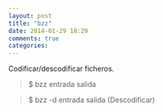 ```yaml
---
layout: post
title: "bzz"
date: 2014-01-29 18:29
comments: true
categories: 
---
```

Codificar/descodificar ficheros.

>$ bzz entrada salida 

>$ bzz -d entrada salida (Descodificar)

